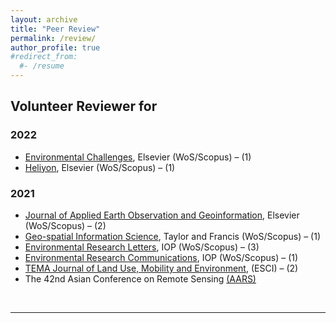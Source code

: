 ```yaml
---
layout: archive
title: "Peer Review"
permalink: /review/
author_profile: true
#redirect_from:
  #- /resume
---
```


## Volunteer Reviewer for 

### 2022 
 
* <a href="https://www.journals.elsevier.com/environmental-challenges">Environmental Challenges</a>, Elsevier (WoS/Scopus) – (1) 
* <a href="https://www.cell.com/heliyon/home">Heliyon</a>, Elsevier (WoS/Scopus) – (1) 
 

### 2021 
 
* <a href="https://www.journals.elsevier.com/international-journal-of-applied-earth-observation-and-geoinformation">Journal of Applied Earth Observation and Geoinformation</a>, Elsevier (WoS/Scopus) – (2) 
* <a href="https://www.tandfonline.com/toc/tgsi20/current">Geo-spatial Information Science</a>, Taylor and Francis (WoS/Scopus) – (1) 
* <a href="https://iopscience.iop.org/journal/1748-9326">Environmental Research Letters</a>, IOP (WoS/Scopus) – (3) 
* <a href="https://iopscience.iop.org/journal/2515-7620">Environmental Research Communications</a>, IOP (WoS/Scopus) – (1) 
* <a href="http://www.serena.unina.it/index.php/tema/">TEMA Journal of Land Use, Mobility and Environment</a>, (ESCI) – (2) 
* The 42nd Asian Conference on Remote Sensing <a href="https://a-a-r-s.org/">(AARS)</a> 
 

<br/>
<hr>

